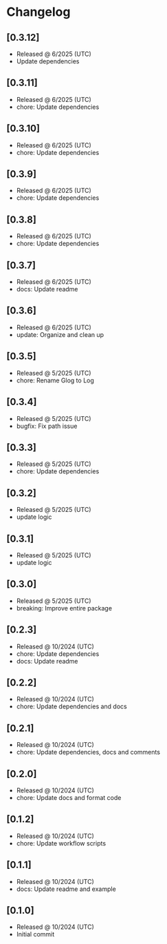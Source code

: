 # Changelog

## [0.3.12]

- Released @ 6/2025 (UTC)
- Update dependencies

## [0.3.11]

- Released @ 6/2025 (UTC)
- chore: Update dependencies

## [0.3.10]

- Released @ 6/2025 (UTC)
- chore: Update dependencies

## [0.3.9]

- Released @ 6/2025 (UTC)
- chore: Update dependencies

## [0.3.8]

- Released @ 6/2025 (UTC)
- chore: Update dependencies

## [0.3.7]

- Released @ 6/2025 (UTC)
- docs: Update readme

## [0.3.6]

- Released @ 6/2025 (UTC)
- update: Organize and clean up

## [0.3.5]

- Released @ 5/2025 (UTC)
- chore: Rename Glog to Log

## [0.3.4]

- Released @ 5/2025 (UTC)
- bugfix: Fix path issue

## [0.3.3]

- Released @ 5/2025 (UTC)
- chore: Update dependencies

## [0.3.2]

- Released @ 5/2025 (UTC)
- update logic

## [0.3.1]

- Released @ 5/2025 (UTC)
- update logic

## [0.3.0]

- Released @ 5/2025 (UTC)
- breaking: Improve entire package

## [0.2.3]

- Released @ 10/2024 (UTC)
- chore: Update dependencies
- docs: Update readme

## [0.2.2]

- Released @ 10/2024 (UTC)
- chore: Update dependencies and docs

## [0.2.1]

- Released @ 10/2024 (UTC)
- chore: Update dependencies, docs and comments

## [0.2.0]

- Released @ 10/2024 (UTC)
- chore: Update docs and format code

## [0.1.2]

- Released @ 10/2024 (UTC)
- chore: Update workflow scripts

## [0.1.1]

- Released @ 10/2024 (UTC)
- docs: Update readme and example

## [0.1.0]

- Released @ 10/2024 (UTC)
- Initial commit
